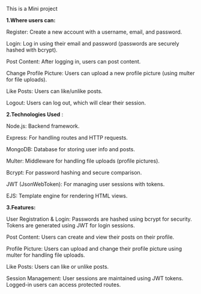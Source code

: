 This is a Mini project 

**1.Where users can:**

Register: Create a new account with a username, email, and password.

Login: Log in using their email and password (passwords are securely hashed with bcrypt).

Post Content: After logging in, users can post content.

Change Profile Picture: Users can upload a new profile picture (using multer for file uploads).

Like Posts: Users can like/unlike posts.

Logout: Users can log out, which will clear their session.


**2.Technologies Used** : 

Node.js: Backend framework.

Express: For handling routes and HTTP requests.

MongoDB: Database for storing user info and posts.

Multer: Middleware for handling file uploads (profile pictures).

Bcrypt: For password hashing and secure comparison.

JWT (JsonWebToken): For managing user sessions with tokens.

EJS: Template engine for rendering HTML views.

**3.Features:**

User Registration & Login:
Passwords are hashed using bcrypt for security.
Tokens are generated using JWT for login sessions.

Post Content:
Users can create and view their posts on their profile.

Profile Picture:
Users can upload and change their profile picture using multer for handling file uploads.

Like Posts:
Users can like or unlike posts.

Session Management:
User sessions are maintained using JWT tokens. Logged-in users can access protected routes.
